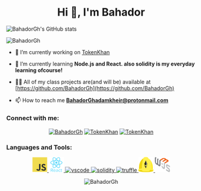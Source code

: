 <h1 align="center">Hi 👋, I'm Bahador</h1>

![BahadorGh's GitHub stats](https://github-readme-stats.vercel.app/api?username=BahadorGh&hide=prs&show_icons=true&theme=omni)
<p align="left"> <img src="https://komarev.com/ghpvc/?username=BahadorGh&label=Profile%20views&color=0e75b6&style=flat" alt="BahadorGh" /> </p>

- 🔭 I’m currently working on [TokenKhan](https://TokenKhan.com/)

- 🌱 I’m currently learning **Node.js and React. also solidity is my everyday learning ofcourse!**

- 👨‍💻 All of my class projects are(and will be) available at [https://github.com/BahadorGh](https://github.com/BahadorGh)

- 📫 How to reach me **BahadorGhadamkheir@protonmail.com**


<h3 align="left">Connect with me:</h3>
<p align="center">
<a href="https://twitter.com/bghad1" target="blank"><img align="center" src="https://raw.githubusercontent.com/rahuldkjain/github-profile-readme-generator/master/src/images/icons/Social/twitter.svg" alt="BahadorGh" height="30" width="40" /></a>
<a href="https://youtube.com/tokenkhan" target="blank"><img align="center" src="https://raw.githubusercontent.com/rahuldkjain/github-profile-readme-generator/master/src/images/icons/Social/youtube.svg" alt="TokenKhan" height="30" width="40" /></a>
<a href="https://instagram.com/@tokenkhaan" target="blank"><img align="center" src="https://raw.githubusercontent.com/rahuldkjain/github-profile-readme-generator/master/src/images/icons/Social/instagram.svg" alt="TokenKhan" height="30" width="40" /></a>

</p>

<h3 align="left">Languages and Tools:</h3>
<p align="center">
<a href="https://developer.mozilla.org/en-US/docs/Web/JavaScript" target="_blank" rel="noreferrer"> <img src="https://raw.githubusercontent.com/devicons/devicon/master/icons/javascript/javascript-original.svg" alt="javascript" width="40" height="40"/> </a>
<a href="https://reactjs.org/" target="_blank" rel="noreferrer"> <img src="https://raw.githubusercontent.com/devicons/devicon/master/icons/react/react-original-wordmark.svg" alt="react" width="40" height="40"/> </a>
<a href="https://code.visualstudio.com/" target="_blank" rel="noreferrer"> <img src="https://cdn.jsdelivr.net/gh/devicons/devicon/icons/vscode/vscode-original.svg" alt="vscode" width="40" height="40"/> </a>
<a href="https://docs.soliditylang.org/" target="_blank" rel="noreferrer"> <img src="https://cdn.jsdelivr.net/gh/devicons/devicon/icons/solidity/solidity-plain.svg" alt="solidity" width="40" height="40"/> </a>
<a href="https://trufflesuite.com/" target="_blank" rel="noreferrer"> <img src="https://trufflesuite.com/img/truffle-logomark.svg" alt="truffle" width="40" height="40"/> </a>
<a href="https://hardhat.org/" target="_blank" rel="noreferrer"> <img src="hardhat.svg" alt="hardhat" width="40" height="40"/> </a> 
<a href="https://readthedocs.org/projects/web3js/" target="_blank" rel="noreferrer"> <img src="web3js.svg" alt="Web3.js" width="40" height="40"/> </a> 

</p>

<p align="center"><img src="https://github-readme-stats.vercel.app/api/top-langs?username=BahadorGh&show_icons=true&locale=en&layout=compact&hide=typescript,shell" alt="BahadorGh" /></p>

